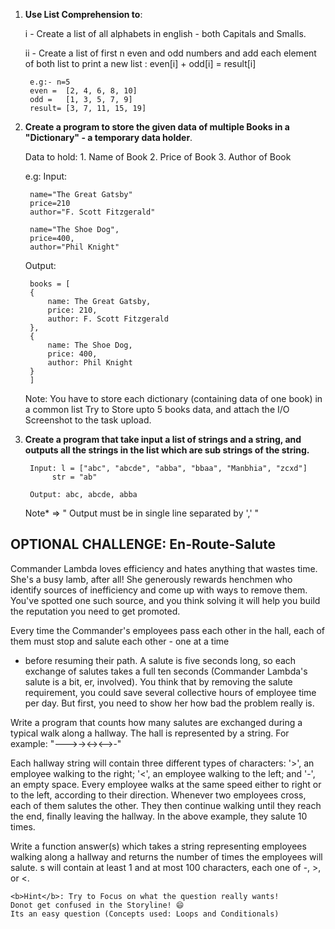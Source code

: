 1. <b>Use List Comprehension to</b>:

    i  - Create a list of all alphabets in english - both Capitals and Smalls.

    ii - Create a list of first n even and odd numbers and add each element of
        both list to print a new list : even[i] + odd[i] = result[i]

        e.g:- n=5
        even =  [2, 4, 6, 8, 10]
        odd =   [1, 3, 5, 7, 9]
        result= [3, 7, 11, 15, 19]
    
2. <b>Create a program to store the given data of multiple Books in a "Dictionary" - a temporary data holder</b>.

    Data to hold: 1. Name of Book
                  2. Price of Book
                  3. Author of Book

    e.g: 
    Input:

        name="The Great Gatsby"
        price=210
        author="F. Scott Fitzgerald" 

        name="The Shoe Dog",
        price=400,
        author="Phil Knight"

    Output: 

        books = [
        {
            name: The Great Gatsby,
            price: 210,
            author: F. Scott Fitzgerald
        },
        {
            name: The Shoe Dog,
            price: 400,
            author: Phil Knight
        }
        ]
    
    Note: You have to store each dictionary (containing data of one book) in a common list
    Try to Store upto 5 books data, and attach the I/O Screenshot to the task upload.

3. <b>Create a program that take input a list of strings and a string,
    and outputs all the strings in the list which are sub strings of the string.</b>

        Input: l = ["abc", "abcde", "abba", "bbaa", "Manbhia", "zcxd"]
             str = "ab"

        Output: abc, abcde, abba
    
    Note* => " Output must be in single line separated by ',' "


## <b>OPTIONAL CHALLENGE: En-Route-Salute</b>

Commander Lambda loves efficiency and hates anything that wastes time.
She's a busy lamb, after all! She generously rewards henchmen who identify
sources of inefficiency and come up with ways to remove them.
You've spotted one such source, and you think solving it will help you build
the reputation you need to get promoted.

Every time the Commander's employees pass each other in the hall,
each of them must stop and salute each other - one at a time
- before resuming their path. A salute is five seconds long, so each 
exchange of salutes takes a full ten seconds 
(Commander Lambda's salute is a bit, er, involved). 
You think that by removing the salute requirement, 
you could save several collective hours of employee time per day. 
But first, you need to show her how bad the problem really is.

Write a program that counts how many salutes are exchanged during a typical walk
along a hallway. The hall is represented by a string. 
    For example: "--->-><-><-->-"

Each hallway string will contain three different types of characters: 
    '>', an employee walking to the right; 
    '<', an employee walking to the left; 
    and '-', an empty space. 
Every employee walks at the same speed either to right or to the left, 
according to their direction. Whenever two employees cross, 
each of them salutes the other. They then continue walking until they reach the end,
finally leaving the hallway. In the above example, they salute 10 times.

Write a function answer(s) which takes a string representing employees walking 
along a hallway and returns the number of times the employees will salute. 
s will contain at least 1 and at most 100 characters, each one of -, >, or <.

    <b>Hint</b>: Try to Focus on what the question really wants! 
    Donot get confused in the Storyline! 😄
    Its an easy question (Concepts used: Loops and Conditionals)
